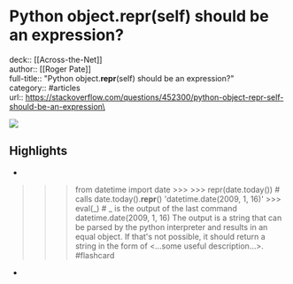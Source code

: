 # Python object.__repr__(self) should be an expression?

deck:: [[Across-the-Net]]\
author:: [[Roger Pate]]\
full-title:: "Python object.__repr__(self) should be an expression?"\
category:: #articles\
url:: https://stackoverflow.com/questions/452300/python-object-repr-self-should-be-an-expression\

![](https://readwise-assets.s3.amazonaws.com/static/images/article3.5c705a01b476.png)

## Highlights
- 

>>> from datetime import date
     >>>
     >>> repr(date.today()) # calls date.today().__repr__()
     'datetime.date(2009, 1, 16)'
     >>> eval(_) # _ is the output of the last command
     datetime.date(2009, 1, 16)
     The output is a string that can be parsed by the python interpreter and results in an equal object.
     If that's not possible, it should return a string in the form of <...some useful description...>. #flashcard 


    
-
